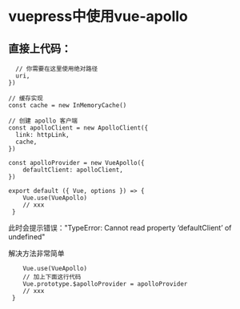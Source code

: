 # vuepress中使用vue-apollo 

## 直接上代码：

```javascriptconst httpLink = createHttpLink({
  // 你需要在这里使用绝对路径
  uri,
})

// 缓存实现
const cache = new InMemoryCache()

// 创建 apollo 客户端
const apolloClient = new ApolloClient({
  link: httpLink,
  cache,
})

const apolloProvider = new VueApollo({
    defaultClient: apolloClient,
})

export default ({ Vue, options }) => {
    Vue.use(VueApollo)
    // xxx
 }
```

此时会提示错误："TypeError: Cannot read property ‘defaultClient’ of undefined"

解决方法非常简单

```javascriptexport default ({ Vue, options }) => {
    Vue.use(VueApollo)
    // 加上下面这行代码
    Vue.prototype.$apolloProvider = apolloProvider
    // xxx
 }
```

